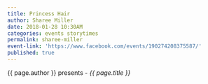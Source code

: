 ```yaml
---
title: Princess Hair
author: Sharee Miller
date: 2018-01-28 10:30AM
categories: events storytimes
permalink: sharee-miller
event-link: 'https://www.facebook.com/events/190274208375587/'
published: true
---
```

{{ page.author }} presents - *{{ page.title }}*
